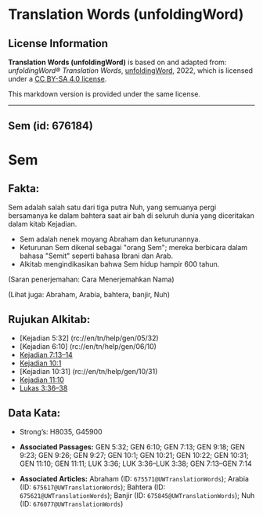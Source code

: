 # Translation Words (unfoldingWord)

## License Information

**Translation Words (unfoldingWord)** is based on and adapted from: _unfoldingWord® Translation Words_, [unfoldingWord](https://unfoldingword.org/utw), 2022, which is licensed under a [CC BY-SA 4.0 license](https://creativecommons.org/licenses/by-sa/4.0/legalcode.en).

This markdown version is provided under the same license.



--------------------------------

## Sem (id: 676184)

Sem
===

Fakta:
------

Sem adalah salah satu dari tiga putra Nuh, yang semuanya pergi bersamanya ke dalam bahtera saat air bah di seluruh dunia yang diceritakan dalam kitab Kejadian.

* Sem adalah nenek moyang Abraham dan keturunannya.
* Keturunan Sem dikenal sebagai "orang Sem"; mereka berbicara dalam bahasa "Semit" seperti bahasa Ibrani dan Arab.
* Alkitab mengindikasikan bahwa Sem hidup hampir 600 tahun.

(Saran penerjemahan: Cara Menerjemahkan Nama)

(Lihat juga: Abraham, Arabia, bahtera, banjir, Nuh)

Rujukan Alkitab:
----------------

* \[Kejadian 5:32] (rc://en/tn/help/gen/05/32\)
* \[Kejadian 6:10] (rc://en/tn/help/gen/06/10\)
* [Kejadian 7:13–14](https://ref.ly/Gen7:13-Gen7:14)
* [Kejadian 10:1](https://ref.ly/Gen10:1)
* \[Kejadian 10:31] (rc://en/tn/help/gen/10/31\)
* [Kejadian 11:10](https://ref.ly/Gen11:10)
* [Lukas 3:36–38](https://ref.ly/Luke3:36-Luke3:38)

Data Kata:
----------

* Strong’s: H8035, G45900

* **Associated Passages:** GEN 5:32; GEN 6:10; GEN 7:13; GEN 9:18; GEN 9:23; GEN 9:26; GEN 9:27; GEN 10:1; GEN 10:21; GEN 10:22; GEN 10:31; GEN 11:10; GEN 11:11; LUK 3:36; LUK 3:36–LUK 3:38; GEN 7:13–GEN 7:14
* **Associated Articles:** Abraham (ID: `675571@UWTranslationWords`); Arabia (ID: `675617@UWTranslationWords`); Bahtera (ID: `675621@UWTranslationWords`); Banjir (ID: `675845@UWTranslationWords`); Nuh (ID: `676077@UWTranslationWords`)

